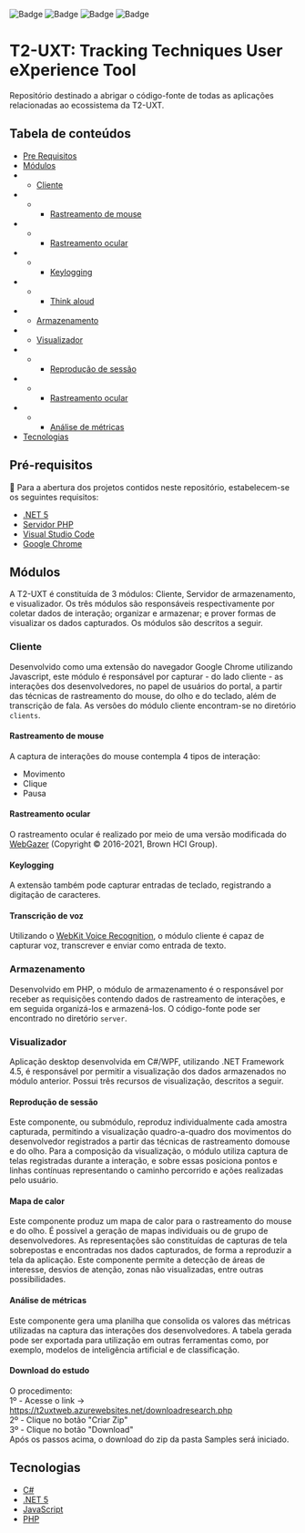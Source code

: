    
  ![Badge](https://img.shields.io/badge/PHP-7.0-information?style=flat&logo=PHP&logoColor=white&color=777BB4![Badge])  ![Badge](https://img.shields.io/badge/framework-%204.5.2-information?style=flat&logo=.NET&logoColor=white&color=512BD4)  ![Badge](https://img.shields.io/badge/%20-5.0-information?style=flat&logo=.NET&logoColor=white&color=512BD4) ![Badge](https://img.shields.io/badge/VS%20Code-1.60-information?style=flat&logo=Visual-Studio-Code&logoColor=white&color=007ACC)
 # T2-UXT: Tracking Techniques User eXperience Tool
Repositório destinado a abrigar o código-fonte de todas as aplicações relacionadas ao ecossistema da T2-UXT.

## Tabela de conteúdos

*  [Pre Requisitos](#pre-requisitos)
*  [Módulos](#Módulos)
* * [Cliente](#cliente)
* * * [Rastreamento de mouse](#rastreamento-de-mouse)
* * * [Rastreamento ocular](#rastreamento-ocular)
* * * [Keylogging](#keylogging)
* * * [Think aloud](#Transcrição-de-voz)
* * [Armazenamento](#armazenamento)
* * [Visualizador](#Visualizador)
* * * [Reprodução de sessão](#reproducao-de-sessao)
* * * [Rastreamento ocular](#rastreamento-ocular)
* * * [Análise de métricas](#analise-de-metricas)
*  [Tecnologias](#tecnologias)

 ## Pré-requisitos

📃 Para a abertura dos projetos contidos neste repositório, estabelecem-se os seguintes requisitos:

*  [.NET 5](https://dotnet.microsoft.com/download/dotnet/5.0)
*  [Servidor PHP](https://www.apachefriends.org/index.html)
*  [Visual Studio Code](https://code.visualstudio.com/download)
*  [Google Chrome](https://www.google.com/chrome/)

## Módulos
A T2-UXT é constituída de 3 módulos: Cliente, Servidor de armazenamento, e visualizador. Os três módulos são responsáveis respectivamente por coletar dados de interação; organizar e armazenar; e prover formas de visualizar os dados capturados. Os módulos são descritos a seguir.
### Cliente
Desenvolvido como uma extensão do navegador Google Chrome utilizando Javascript, este módulo é responsável por capturar - do lado cliente - as interações dos desenvolvedores, no papel de usuários do portal, a partir das técnicas de rastreamento do mouse, do olho e do teclado, além de transcrição de fala. As versões do módulo cliente encontram-se no diretório `clients`.


#### Rastreamento de mouse
A captura de interações do mouse contempla 4 tipos de interação:
* Movimento
* Clique
* Pausa
#### Rastreamento ocular
O rastreamento ocular é realizado por meio de uma versão modificada do [WebGazer](https://github.com/brownhci/WebGazer) (Copyright © 2016-2021, Brown HCI Group).
#### Keylogging
A extensão também pode capturar entradas de teclado, registrando a digitação de caracteres.
#### Transcrição de voz
Utilizando o [WebKit Voice Recognition](https://developer.mozilla.org/en-US/docs/Web/API/SpeechRecognition), o módulo cliente é capaz de capturar voz, transcrever e enviar como entrada de texto.
### Armazenamento
Desenvolvido em PHP, o módulo de armazenamento é o responsável por receber as requisições contendo dados de rastreamento de interações, e em seguida organizá-los e armazená-los. O código-fonte pode ser encontrado no diretório `server`.
### Visualizador
Aplicação desktop desenvolvida em C#/WPF, utilizando .NET Framework 4.5, é responsável por permitir a visualização dos dados armazenados no módulo anterior. Possui três recursos de visualização, descritos a seguir.
#### Reprodução de sessão
Este componente, ou submódulo, reproduz individualmente cada amostra capturada, permitindo a visualização quadro-a-quadro dos movimentos do desenvolvedor registrados a partir das técnicas de rastreamento domouse e do olho. Para a composição da visualização, o módulo utiliza captura de telas registradas durante a interação, e sobre essas posiciona pontos e linhas contínuas representando o caminho percorrido e ações realizadas pelo usuário.
#### Mapa de calor
Este componente produz um mapa de calor para o rastreamento do mouse e do olho. É possível a geração de mapas individuais ou de grupo de desenvolvedores. As representações são constituídas de capturas de tela sobrepostas e encontradas nos dados capturados, de forma a reproduzir a tela da aplicação. Este componente permite a detecção de áreas de interesse, desvios de atenção, zonas não visualizadas, entre outras possibilidades.
#### Análise de métricas
Este componente gera uma planilha que consolida os valores das métricas utilizadas na captura das interações dos desenvolvedores. A tabela gerada pode ser exportada para utilização em outras ferramentas como, por exemplo, modelos de inteligência artificial e de classificação. 
#### Download do estudo
O procedimento:<br/>
1º - Acesse o link -> https://t2uxtweb.azurewebsites.net/downloadresearch.php <br/>
2º - Clique no botão "Criar Zip" <br/>
3º - Clique no botão "Download" <br/>
Após os passos acima, o download do zip da pasta Samples será iniciado. <br/>
## Tecnologias
* [C#](https://docs.microsoft.com/pt-br/dotnet/csharp/)
* [.NET 5](https://docs.microsoft.com/pt-br/dotnet/)
* [JavaScript](https://www.javascript.com/)
* [PHP](https://php.net/)